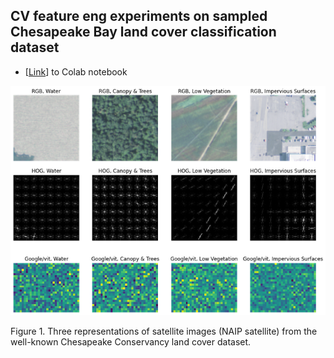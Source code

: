 ## CV feature eng experiments on sampled Chesapeake Bay land cover classification dataset
* [[Link](http://bit.ly/3O0QkD7)] to Colab notebook

<p align="center">
  <img src="https://github.com/daniel-furman/CV-feature-eng-experiments/blob/master/report_pictures/intro_examples_2.png?raw=true">
</p>

Figure 1. Three representations of satellite images (NAIP satellite) from the well-known Chesapeake Conservancy land cover dataset.
